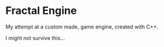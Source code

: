 # Fractal Engine
My attempt at a custom made, game engine, created with C++. 

I might not survive this...
